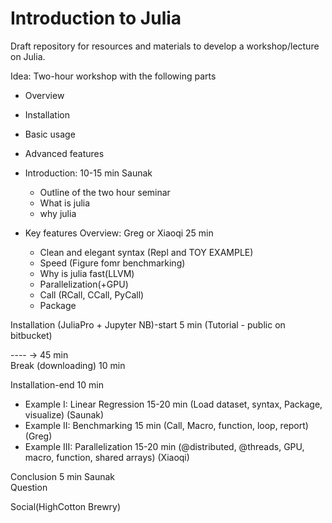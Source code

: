 # Introduction to Julia

Draft repository for resources and materials to develop a workshop/lecture on Julia.

Idea: Two-hour workshop with the following parts

- Overview
- Installation
- Basic usage
- Advanced features

- Introduction: 10-15 min Saunak
	- Outline of the two hour seminar
	- What is julia 
	- why julia 
- Key features Overview: Greg or Xiaoqi 25 min 
	- Clean and elegant syntax (Repl and TOY EXAMPLE)
	- Speed (Figure fomr benchmarking)
	- Why is julia fast(LLVM)
	- Parallelization(+GPU)
	- Call (RCall, CCall, PyCall)
	- Package		

Installation (JuliaPro + Jupyter NB)-start 5 min (Tutorial - public on bitbucket)

---- -> 45 min  
Break (downloading) 10 min 

Installation-end 10 min 

- Example I: 	Linear Regression 15-20 min (Load dataset, syntax, Package, visualize) (Saunak)
- Example II: 	Benchmarking 15 min (Call, Macro, function, loop, report) (Greg) 
- Example III:  	Parallelization 15-20 min (@distributed, @threads, GPU, macro, function, shared arrays) (Xiaoqi)
 
Conclusion 5 min Saunak  
Question


Social(HighCotton Brewry)